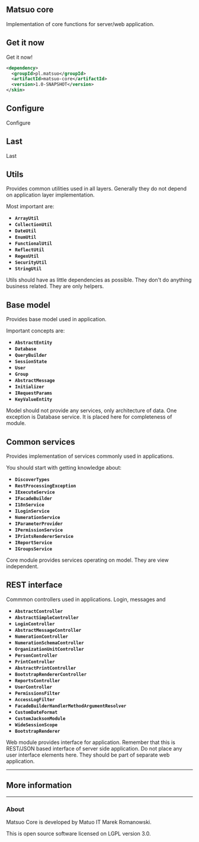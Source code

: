 ## Matsuo core

Implementation of core functions for server/web application.

## Get it now

Get it now!

```xml
<dependency>
  <groupId>pl.matsuo</groupId>
  <artifactId>matsuo-core</artifactId>
  <version>1.0-SNAPSHOT</version>
</skin>
```

## Configure

Configure

## Last

Last

## Utils

Provides common utilities used in all layers. Generally they do not depend on application layer
implementation.

Most important are:

* **`ArrayUtil`**
* **`CollectionUtil`**
* **`DateUtil`**
* **`EnumUtil`**
* **`FunctionalUtil`**
* **`ReflectUtil`**
* **`RegexUtil`**
* **`SecurityUtil`**
* **`StringUtil`**

Utils should have as little dependencies as possible.
They don't do anything business related.
They are only helpers.

## Base model

Provides base model used in application.

Important concepts are:

* **`AbstractEntity`**
* **`Database`**
* **`QueryBuilder`**
* **`SessionState`**
* **`User`**
* **`Group`**
* **`AbstractMessage`**
* **`Initializer`**
* **`IRequestParams`**
* **`KeyValueEntity`**

Model should not provide any services, only architecture of data.
One exception is Database service. It is placed here for completeness of module.

## Common services

Provides implementation of services commonly used in applications.

You should start with getting knowledge about:

* **`DiscoverTypes`**
* **`RestProcessingException`**
* **`IExecuteService`**
* **`IFacadeBuilder`**
* **`I18nService`**
* **`ILoginService`**
* **`NumerationService`**
* **`IParameterProvider`**
* **`IPermissionService`**
* **`IPrintsRendererService`**
* **`IReportService`**
* **`IGroupsService`**

Core module provides services operating on model. They are view independent.

## REST interface

Commmon controllers used in applications. Login, messages and

* **`AbstractController`**
* **`AbstractSimpleController`**
* **`LoginController`**
* **`AbstractMessageController`**
* **`NumerationController`**
* **`NumerationSchemaController`**
* **`OrganizationUnitController`**
* **`PersonController`**
* **`PrintController`**
* **`AbstractPrintController`**
* **`BootstrapRendererController`**
* **`ReportsController`**
* **`UserController`**
* **`PermissionsFilter`**
* **`AccessLogFilter`**
* **`FacadeBuilderHandlerMethodArgumentResolver`**
* **`CustomDateFormat`**
* **`CustomJacksonModule`**
* **`WideSessionScope`**
* **`BootstrapRenderer`**

Web module provides interface for application.
Remember that this is REST/JSON based interface of server side application.
Do not place any user interface elements here.
They should be part of separate web application.

---

## More information

---

### About

Matsuo Core is developed by Matuo IT Marek Romanowski.

This is open source software licensed on LGPL version 3.0.
